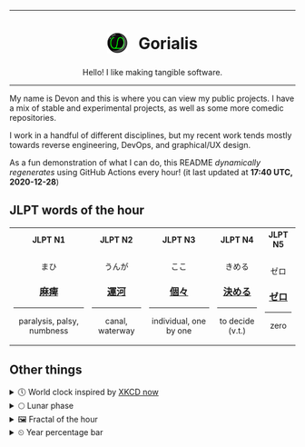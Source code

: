 ***

<h1 align="center">
<sub>
    <img src="readme/resources/avatar.png" height="36">
</sub>
&nbsp;
Gorialis
</h1>
<p align="center">
Hello! I like making tangible software.
</p>

***

My name is Devon and this is where you can view my public projects. I have a mix of stable and experimental projects, as well as some more comedic repositories.

I work in a handful of different disciplines, but my recent work tends mostly towards reverse engineering, DevOps, and graphical/UX design.

As a fun demonstration of what I can do, this README *dynamically regenerates* using GitHub Actions every hour! (it last updated at **17:40 UTC, 2020-12-28**)

<h2>JLPT words of the hour</h2>
<table>
    <tr>
        <th>JLPT N1</th>
        <th>JLPT N2</th>
        <th>JLPT N3</th>
        <th>JLPT N4</th>
        <th>JLPT N5</th>
    </tr>
    <tr>
        <td>
            <p align="center">まひ</p>
            <h3 align="center"><b><a href="https://jisho.org/search/%E9%BA%BB%E7%97%BA">麻痺</a></b></h3>
            <hr>
            <p align="center">paralysis,<wbr> palsy,<wbr> numbness</p>
        </td>
        <td>
            <p align="center">うんが</p>
            <h3 align="center"><b><a href="https://jisho.org/search/%E9%81%8B%E6%B2%B3">運河</a></b></h3>
            <hr>
            <p align="center">canal,<wbr> waterway</p>
        </td>
        <td>
            <p align="center">ここ</p>
            <h3 align="center"><b><a href="https://jisho.org/search/%E5%80%8B%E3%80%85">個々</a></b></h3>
            <hr>
            <p align="center">individual,<wbr> one by one</p>
        </td>
        <td>
            <p align="center">きめる</p>
            <h3 align="center"><b><a href="https://jisho.org/search/%E6%B1%BA%E3%82%81%E3%82%8B">決める</a></b></h3>
            <hr>
            <p align="center">to decide (v.t.)</p>
        </td>
        <td>
            <p align="center">ゼロ</p>
            <h3 align="center"><b><a href="https://jisho.org/search/%E3%82%BC%E3%83%AD">ゼロ</a></b></h3>
            <hr>
            <p align="center">zero</p>
        </td>
    </tr>
</table>

<h2>Other things</h2>
<details>
<summary>🕔  World clock inspired by <a href="https://xkcd.com/now">XKCD now</a></summary>

> <img src="generated/now.png" width="512">

</details>
<details>
<summary>🌕 Lunar phase</summary>

The moon is approximately 49.65% through its phase (Full Moon).

</details>
<details>
<summary>&#x1f5bc; Fractal of the hour</summary>

> <img src="generated/fractal.png" width="512">

</details>
<details>
<summary>&#x23f2; Year percentage bar</summary>
<pre><code>2020 [███████████████████▁] 99.11%</code></pre>
</details>
